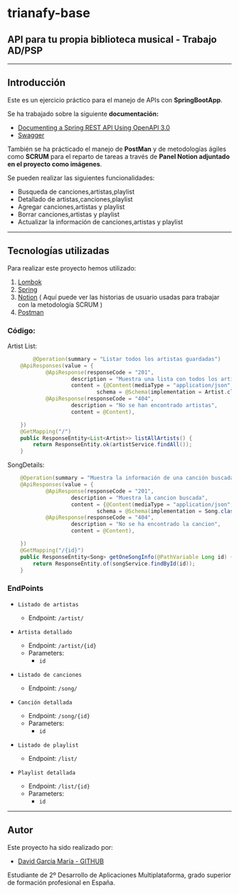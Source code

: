 # trianafy-base

## API para tu propia biblioteca musical - Trabajo AD/PSP

---

## **Introducción**

Este es un ejercicio práctico para el manejo de APIs con **SpringBootApp**.

Se ha trabajado sobre la siguiente **documentación:**

- [Documenting a Spring REST API Using OpenAPI 3.0](https://www.baeldung.com/spring-rest-openapi-documentation)
- [Swagger](https://javadoc.io/doc/io.swagger.core.v3/swagger-annotations/latest/index.html)

También se ha prácticado el manejo de **PostMan** y de metodologías ágiles como **SCRUM** para el reparto de tareas a través de **Panel Notion adjuntado en el proyecto como imágenes**.

Se pueden realizar las siguientes funcionalidades:

- Busqueda de canciones,artistas,playlist
- Detallado de artistas,canciones,playlist
- Agregar canciones,artistas y playlist
- Borrar canciones,artistas y playlist
- Actualizar la información de canciones,artistas y playlist

---

## **Tecnologías utilizadas**

Para realizar este proyecto hemos utilizado:

1. [Lombok](https://projectlombok.org/)
2. [Spring](https://spring.io/guides/gs/spring-boot/) 
3. [Notion](https://cottony-tuna-d7f.notion.site/TrianaFy-fc49ab7db56a4693873faa518a80bb19) ( Aquí puede ver las historias de usuario usadas para trabajar con la metodología SCRUM )
4. [Postman](https://www.postman.com/)

### Código:

Artist List:

```Java
        @Operation(summary = "Listar todos los artistas guardadas")
    @ApiResponses(value = {
            @ApiResponse(responseCode = "201",
                    description = "Muestra una lista con todos los artistas guardados",
                    content = {@Content(mediaType = "application/json",
                            schema = @Schema(implementation = Artist.class))}),
            @ApiResponse(responseCode = "404",
                    description = "No se han encontrado artistas",
                    content = @Content),

    })
    @GetMapping("/")
    public ResponseEntity<List<Artist>> listAllArtists() {
        return ResponseEntity.ok(artistService.findAll());
    }

```

SongDetails:

```Java
    @Operation(summary = "Muestra la información de una canción buscada por id")
    @ApiResponses(value = {
            @ApiResponse(responseCode = "201",
                    description = "Muestra la cancion buscada",
                    content = {@Content(mediaType = "application/json",
                            schema = @Schema(implementation = Song.class))}),
            @ApiResponse(responseCode = "404",
                    description = "No se ha encontrado la cancion",
                    content = @Content),

    })
    @GetMapping("/{id}")
    public ResponseEntity<Song> getOneSongInfo(@PathVariable Long id) {
        return ResponseEntity.of(songService.findById(id));
    }
```
### EndPoints

* `Listado de artistas`

  * Endpoint:
    `/artist/`

* `Artista detallado`

  * Endpoint:
    `/artist/{id}`
  * Parameters:  
    * `id`

* `Listado de canciones`

  * Endpoint:
    `/song/`

* `Canción detallada`

  * Endpoint:
    `/song/{id}`
  * Parameters:  
    * `id`

* `Listado de playlist`

  * Endpoint:
    `/list/`

* `Playlist detallada`

  * Endpoint:
    `/list/{id}`
  * Parameters:  
    * `id`
---
## **Autor**

Este proyecto ha sido realizado por:


- [David García María - GITHUB](https://github.com/davidgm26)

Estudiante de 2º Desarrollo de Aplicaciones Multiplataforma, grado
superior de formación profesional en España.


